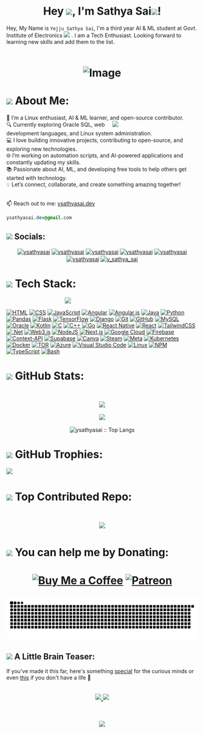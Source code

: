 <h1 align="center">Hey <img src="https://github.com/user-attachments/assets/64380716-228e-4a70-b272-78c9f89deb14" width="30px">, I'm Sathya Sai<img src="https://github.com/user-attachments/assets/e5332fcd-0795-42d4-95d6-9e368600cbcc" width="40px">!</h1>

Hey, My Name is ```Yejju Sathya Sai```, I'm a third year AI & ML student at Govt. Institute of Electronics  <img src="https://github.com/user-attachments/assets/f8b1b87c-db91-4e99-87dd-16968ca8bed6" width="30px"> . I am a Tech Enthusiast. Looking forward to learning new skills and add them to the list.
<br> <br>

<h1 align="center">
  
  ![Image](https://github.com/user-attachments/assets/884b572d-67bb-4781-99f1-65297256eb3e)
</h1>

<h1><img src="https://github.com/user-attachments/assets/73431132-dfa3-4f94-a46d-dfbdb7cfb0f5" width="32px"> About Me:</h1>
🚀 I’m a Linux enthusiast, AI & ML learner, and open-source contributor. 
<img align='right' src="https://github.com/user-attachments/assets/849ecd56-1855-4214-bb24-aa1ed771b7b5" width="225">
<br>🔍 Currently exploring Oracle SQL, web development languages, and Linux system administration. 
<br>💻 I love building innovative projects, contributing to open-source, and exploring new technologies. 
<br>🌐 I’m working on automation scripts, and AI-powered applications and constantly updating my skills. 
<br>📚 Passionate about AI, ML, and developing free tools to help others get started with technology. 
<br>💡 Let’s connect, collaborate, and create something amazing together!

<br>
<br>

📫 Reach out to me: [ysathyasai.dev](mailto:ysathyasai.dev@gmail.com)
``` css
ysathyasai.dev@gmail.com
```

<h2><img src="https://github.com/user-attachments/assets/fcaa1f01-c749-4b10-afe7-e6d27e513af2" width="30px"> Socials:</h2>

<div align="center">
<a href="https://ysathyasai.medium.com/" target="blank"><img align="center" src="https://github.com/Srish-ty/Srish-ty/assets/68679980/4971616b-63d4-4bd0-909d-c9176b8653ba" alt="ysathyasai" height="35" width="40" /></a>
<a href="https://linkedin.com/in/ysathyasai" target="blank"><img align="center" src="https://raw.githubusercontent.com/rahuldkjain/github-profile-readme-generator/master/src/images/icons/Social/linked-in-alt.svg" alt="ysathyasai" height="30" width="40" /></a>
<a href="https://www.behance.net/ysathyasai" target="blank"><img align="center" src="https://github.com/user-attachments/assets/ad4c6451-ae53-4055-9e4b-7117861a512f" alt="ysathyasai" height="30" width="40" /></a>
<a href="https://kaggle.com/ysathyasai" target="blank"><img align="center" src="https://raw.githubusercontent.com/rahuldkjain/github-profile-readme-generator/master/src/images/icons/Social/kaggle.svg" alt="ysathyasai" height="30" width="40" /></a>
<a href="https://x.com/ysathyasai" target="blank"><img align="center" src="https://github.com/user-attachments/assets/87a29fb0-05a4-466a-a7f7-0e1b0b0583b5" alt="ysathyasai" height="35" width="35" /></a>
<a href="https://instagram.com/ysathyasai" target="blank"><img align="center" src="https://raw.githubusercontent.com/rahuldkjain/github-profile-readme-generator/master/src/images/icons/Social/instagram.svg" alt="ysathyasai" height="30" width="40" /></a>
<a href="https://reddit.com/user/y_sathya_sai" target="blank"><img align="center" src="https://github.com/user-attachments/assets/509f2001-21a2-4663-87f9-412463b8becf" alt="y_sathya_sai" height="50" width="50" /></a>
</div>

<h1><img src="https://github.com/user-attachments/assets/0ece6e98-00f7-4e38-af34-470278793621" width="32px"> Tech Stack:</h1>

<img align='right' src="https://github.com/user-attachments/assets/827c55d0-6cab-487e-93ac-f577f0bf7012" width="350">
<br>


[![HTML](https://img.shields.io/badge/html5%20-%23E34F26.svg?&style=for-the-badge&logo=html5&logoColor=white)](https://developer.mozilla.org/en-US/docs/Web/HTML)
[![CSS](https://img.shields.io/badge/css3%20-%231572B6.svg?&style=for-the-badge&logo=css3&logoColor=white)](https://developer.mozilla.org/en-US/docs/Web/CSS)
[![JavaScript](https://img.shields.io/badge/javascript%20-%23323330.svg?&style=for-the-badge&logo=javascript&logoColor=%23F7DF1E)](https://developer.mozilla.org/en-US/docs/Web/JavaScript)
[![Angular](https://img.shields.io/badge/angular-%23DD0031.svg?style=for-the-badge&logo=angular&logoColor=white)](https://angular.io/)
[![Angular.js](https://img.shields.io/badge/angular.js-%23E23237.svg?style=for-the-badge&logo=angularjs&logoColor=white)](https://angularjs.org/)
[![Java](https://img.shields.io/badge/java-%23ED8B00.svg?&style=for-the-badge&logo=java&logoColor=white)](https://www.java.com/)
[![Python](https://img.shields.io/badge/python%20-%2314354C.svg?&style=for-the-badge&logo=python&logoColor=white)](https://www.python.org/)
[![Pandas](https://img.shields.io/badge/pandas-%23150458.svg?style=for-the-badge&logo=pandas&logoColor=white)](https://pandas.pydata.org/)
[![Flask](https://img.shields.io/badge/flask-%23000.svg?style=for-the-badge&logo=flask&logoColor=white)](https://flask.palletsprojects.com/)
[![TensorFlow](https://img.shields.io/badge/TensorFlow-%23FF6F00.svg?style=for-the-badge&logo=TensorFlow&logoColor=white)](https://www.tensorflow.org/)
[![Django](https://img.shields.io/badge/django%20-%23092E20.svg?&style=for-the-badge&logo=django&logoColor=white)](https://www.djangoproject.com/)
[![Git](https://img.shields.io/badge/git%20-%23F05033.svg?&style=for-the-badge&logo=git&logoColor=white)](https://git-scm.com/)
[![GitHub](https://img.shields.io/badge/github%20-%23121011.svg?&style=for-the-badge&logo=github&logoColor=white)](https://github.com/)
[![MySQL](https://img.shields.io/badge/mysql-%2300f.svg?&style=for-the-badge&logo=mysql&logoColor=white)](https://www.mysql.com/)
[![Oracle](https://img.shields.io/badge/oracle%20-%23F00000.svg?&style=for-the-badge&logo=oracle&logoColor=white)](https://www.oracle.com/)
[![Kotlin](https://img.shields.io/badge/kotlin-%237F52FF.svg?style=for-the-badge&logo=kotlin&logoColor=white)](https://kotlinlang.org/)
[![C](https://img.shields.io/badge/c-%2300599C.svg?style=for-the-badge&logo=c&logoColor=white)](https://en.wikipedia.org/wiki/C_(programming_language))
[![C++](https://img.shields.io/badge/c++-%2300599C.svg?style=for-the-badge&logo=c%2B%2B&logoColor=white)](https://en.wikipedia.org/wiki/C%2B%2B)
[![Go](https://img.shields.io/badge/go-%2300ADD8.svg?style=for-the-badge&logo=go&logoColor=white)](https://go.dev/)
[![React Native](https://img.shields.io/badge/react_native-%2320232a.svg?style=for-the-badge&logo=react&logoColor=%2361DAFB)](https://reactnative.dev/)
[![React](https://img.shields.io/badge/react-%2320232a.svg?style=for-the-badge&logo=react&logoColor=%2361DAFB)](https://reactjs.org/)
[![TailwindCSS](https://img.shields.io/badge/tailwindcss-%2338B2AC.svg?style=for-the-badge&logo=tailwind-css&logoColor=white)](https://tailwindcss.com/)
[![.Net](https://img.shields.io/badge/.NET-5C2D91?style=for-the-badge&logo=.net&logoColor=white)](https://dotnet.microsoft.com/)
[![Web3.js](https://img.shields.io/badge/web3.js-F16822?style=for-the-badge&logo=web3.js&logoColor=white)](https://web3js.readthedocs.io/)
[![NodeJS](https://img.shields.io/badge/node.js-6DA55F?style=for-the-badge&logo=node.js&logoColor=white)](https://nodejs.org/)
[![Next.js](https://img.shields.io/badge/next.js-000000?style=for-the-badge&logo=nextdotjs&logoColor=white)](https://nextjs.org/)
[![Google Cloud](https://img.shields.io/badge/GoogleCloud-%234285F4.svg?style=for-the-badge&logo=google-cloud&logoColor=white)](https://cloud.google.com/)
[![Firebase](https://img.shields.io/badge/firebase-%23039BE5.svg?style=for-the-badge&logo=firebase)](https://firebase.google.com/)
[![Context-API](https://img.shields.io/badge/Context--Api-000000?style=for-the-badge&logo=react)](https://reactjs.org/docs/context.html)
[![Supabase](https://img.shields.io/badge/Supabase-3ECF8E?style=for-the-badge&logo=supabase&logoColor=white)](https://supabase.com/)
[![Canva](https://img.shields.io/badge/Canva-%2300C4CC.svg?style=for-the-badge&logo=Canva&logoColor=white)](https://www.canva.com/)
[![Steam](https://img.shields.io/badge/steam-%23000000.svg?style=for-the-badge&logo=steam&logoColor=white)](https://store.steampowered.com/)
[![Meta](https://img.shields.io/badge/Meta-%230467DF.svg?style=for-the-badge&logo=Meta&logoColor=white)](https://about.facebook.com/meta/)
[![Kubernetes](https://img.shields.io/badge/kubernetes-%23326ce5.svg?style=for-the-badge&logo=kubernetes&logoColor=white)](https://kubernetes.io/)
[![Docker](https://img.shields.io/badge/docker-%230db7ed.svg?style=for-the-badge&logo=docker&logoColor=white)](https://www.docker.com/)
[![TOR](https://img.shields.io/badge/tor-%237E4798.svg?style=for-the-badge&logo=tor-project&logoColor=white)](https://www.torproject.org/)
[![Azure](https://img.shields.io/badge/azure-%230072C6.svg?style=for-the-badge&logo=azure-devops&logoColor=white)](https://azure.microsoft.com/)
[![Visual Studio Code](https://img.shields.io/badge/Visual%20Studio%20Code-0078d7.svg?style=for-the-badge&logo=visual-studio-code&logoColor=white)](https://code.visualstudio.com/)
[![Linux](https://img.shields.io/badge/Linux-FCC624?style=for-the-badge&logo=linux&logoColor=black)](https://www.linux.org/)
[![NPM](https://img.shields.io/badge/NPM-%23CB3837.svg?style=for-the-badge&logo=npm&logoColor=white)](https://www.npmjs.com/)
[![TypeScript](https://img.shields.io/badge/typescript-%23007ACC.svg?style=for-the-badge&logo=typescript&logoColor=white)](https://www.typescriptlang.org/)
[![Bash](https://img.shields.io/badge/bash-%234EAA25.svg?style=for-the-badge&logo=gnubash&logoColor=white)](https://www.gnu.org/software/bash/)


<h1><img src="https://github.com/user-attachments/assets/5f7a8239-0658-4ae0-89a9-9fa4c17d2b3c" width="30px"> GitHub Stats:</h1>
<br>
<p align="center">
  <img src="https://github-readme-stats.vercel.app/api?username=ysathyasai&theme=tokyonight&hide_border=false&include_all_commits=false&count_private=false" />
  <br/>
</p>
<p align="center">
  <img src="https://github-readme-streak-stats.herokuapp.com/?user=ysathyasai&theme=tokyonight&hide_border=false" />
  <br/>
</p>
<p align="center">
  <img src="https://github-readme-stats.vercel.app/api/top-langs/?username=ysathyasai&langs_count=10&theme=tokyonight&layout=compact" alt="ysathyasai :: Top Langs" />
</p>


<h1><img src="https://github.com/user-attachments/assets/c466dd7e-1e4c-4128-a9e3-3fc1755196d5" width="15px"> GitHub Trophies:</h1>

![](https://github-profile-trophy.vercel.app/?username=ysathyasai&theme=tokyonight&no-frame=false&no-bg=true&margin-w=4)


<h1><img src="https://github.com/user-attachments/assets/4383a9bb-6588-47fa-a3f1-691604c92bdd" width="32px"> Top Contributed Repo:</h1>

<h1 align="center">
  
  ![](https://github-contributor-stats.vercel.app/api?username=ysathyasai&limit=5&theme=tokyonight&combine_all_yearly_contributions=true)
  </h1>

<h1><img src="https://github.com/user-attachments/assets/9b48ab72-cdef-4041-9249-920057f16691" width="32px"> You can help me by Donating:</h1>

<h1 align="center">


  [![Buy Me a Coffee](https://img.shields.io/badge/Buy%20Me%20a%20Coffee-FFDD00?style=for-the-badge&logo=buy-me-a-coffee&logoColor=black)](https://buymeacoffee.com/ysathyasai)
  [![Patreon](https://img.shields.io/badge/Patreon-F96854?style=for-the-badge&logo=patreon&logoColor=white)](https://patreon.com/YejjuSathyaSai) 
</h1>

<picture>
  <source media="(prefers-color-scheme: dark)" srcset="https://raw.githubusercontent.com/ysathyasai/ysathyasai/output/github-snake-dark.svg" />
  <source media="(prefers-color-scheme: light)" srcset="https://raw.githubusercontent.com/ysathyasai/ysathyasai/output/github-snake.svg" />
  <img alt="github-snake" src="https://raw.githubusercontent.com/ysathyasai/ysathyasai/output/github-snake.svg" />
</picture>

<h2><img src="https://github.com/user-attachments/assets/2a8442f7-6660-4671-8d55-6f89ef9fb37d" width="32px"> A Little Brain Teaser:</h2>

If you've made it this far, here's something [special](https://gist.github.com/ysathyasai/4791099196b95935e18c8752e4346fb5) for the curious minds or even [this](https://gist.github.com/ysathyasai/8b0ef6dcc56565adaacabc3984731300.js) if you don't have a life 🧠



<h2 align="center"><a href="https://github.com/ysathyasai">
   <img src="https://komarev.com/ghpvc/?username=ysathyasai">
</a> <img src="https://media.giphy.com/media/dxn6fRlTIShoeBr69N/giphy.gif" width="30">
</h2>

<h1 align="center"><img src="https://readme-typing-svg.herokuapp.com?font=Fira+Code&weight=3000&height=50&duration=3500&pause=1500&color=1A9FFF&width=120&lines=Thank+you!"></h1>


<!---
ysathyasai/ysathyasai is a ✨ special ✨ repository because its `README.md` (this file) appears on your GitHub profile.
You can click the Preview link to take a look at your changes.
--->
